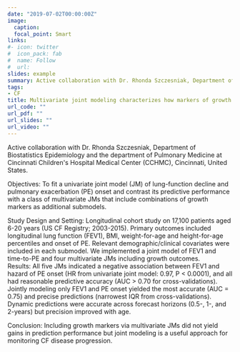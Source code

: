 ```yaml
---
date: "2019-07-02T00:00:00Z"
image:
  caption: 
  focal_point: Smart
links:
#- icon: twitter
#  icon_pack: fab
#  name: Follow
#  url: 
slides: example
summary: Active collaboration with Dr. Rhonda Szczesniak, Department of Biostatistics Epidemiology and the department of Pulmonary Medicine at Cincinnati Children's Hospital Medical Center, Cincinnati, United States.
tags: 
- CF
title: Multivariate joint modeling characterizes how markers of growth and lung function decline predict cystic fibrosis pulmonary exacerbation onset. 
url_code: ""
url_pdf: ""
url_slides: ""
url_video: ""
---
```


Active collaboration with Dr. Rhonda Szczesniak, Department of Biostatistics Epidemiology and the department of Pulmonary Medicine at Cincinnati Children's Hospital Medical Center (CCHMC), Cincinnati,
United States.

Objectives: To fit a univariate joint model (JM) of lung-function decline and pulmonary exacerbation (PE) onset and contrast its predictive performance with a class of multivariate JMs that include combinations of growth markers as additional submodels. 

Study Design and Setting: Longitudinal cohort study on 17,100 patients aged 6-20 years (US CF Registry; 2003-2015). Primary outcomes included longitudinal lung function (FEV1), BMI, weight-for-age and height-for-age percentiles and onset of PE. Relevant demographic/clinical covariates were included in each submodel. We implemented a joint model of FEV1 and time-to-PE and four multivariate JMs including growth outcomes.  
Results: All five JMs indicated a negative association between FEV1 and hazard of PE onset (HR from univariate joint model: 0.97, P < 0.0001), and all had reasonable predictive accuracy (AUC > 0.70 for cross-validations). Jointly modeling only FEV1 and PE onset yielded the most accurate (AUC = 0.75) and precise predictions (narrowest IQR from cross-validations). Dynamic predictions were accurate across forecast horizons (0.5-, 1-, and 2-years) but precision improved with age.  

Conclusion: Including growth markers via multivariate JMs did not yield gains in prediction performance but joint modeling is a useful approach for monitoring CF disease progression. 

